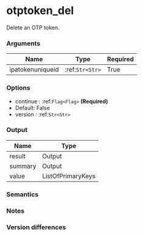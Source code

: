 [//]: # (THE CONTENT BELOW IS GENERATED. DO NOT EDIT.)
# otptoken_del
Delete an OTP token.

### Arguments
|Name|Type|Required
|-|-|-
|ipatokenuniqueid|:ref:`Str<Str>`|True

### Options
* continue : :ref:`Flag<Flag>` **(Required)**
 * Default: False
* version : :ref:`Str<Str>`

### Output
|Name|Type
|-|-
|result|Output
|summary|Output
|value|ListOfPrimaryKeys

[//]: # (ADD YOUR NOTES BELOW. THESE WILL BE PICKED EVERY TIME THE DOCS ARE REGENERATED. //end)
### Semantics

### Notes

### Version differences
